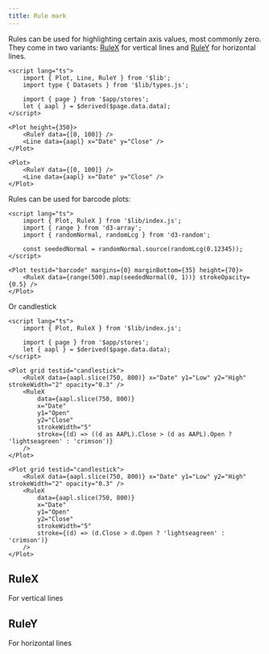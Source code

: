 ```yaml
---
title: Rule mark
---
```


Rules can be used for highlighting certain axis values, most commonly zero. They come in two variants: [RuleX](#RuleX) for vertical lines and [RuleY](#RuleY) for horizontal lines.

```svelte live
<script lang="ts">
    import { Plot, Line, RuleY } from '$lib';
    import type { Datasets } from '$lib/types.js';

    import { page } from '$app/stores';
    let { aapl } = $derived($page.data.data);
</script>

<Plot height={350}>
    <RuleY data={[0, 100]} />
    <Line data={aapl} x="Date" y="Close" />
</Plot>
```

```svelte
<Plot>
    <RuleY data={[0, 100]} />
    <Line data={aapl} x="Date" y="Close" />
</Plot>
```

Rules can be used for barcode plots:

```svelte live
<script lang="ts">
    import { Plot, RuleX } from '$lib/index.js';
    import { range } from 'd3-array';
    import { randomNormal, randomLcg } from 'd3-random';

    const seededNormal = randomNormal.source(randomLcg(0.12345));
</script>

<Plot testid="barcode" margins={0} marginBottom={35} height={70}>
    <RuleX data={range(500).map(seededNormal(0, 1))} strokeOpacity={0.5} />
</Plot>
```

Or candlestick

```svelte live
<script lang="ts">
    import { Plot, RuleX } from '$lib/index.js';

    import { page } from '$app/stores';
    let { aapl } = $derived($page.data.data);
</script>

<Plot grid testid="candlestick">
    <RuleX data={aapl.slice(750, 800)} x="Date" y1="Low" y2="High" strokeWidth="2" opacity="0.3" />
    <RuleX
        data={aapl.slice(750, 800)}
        x="Date"
        y1="Open"
        y2="Close"
        strokeWidth="5"
        stroke={(d) => ((d as AAPL).Close > (d as AAPL).Open ? 'lightseagreen' : 'crimson')}
    />
</Plot>
```

```svelte
<Plot grid testid="candlestick">
    <RuleX data={aapl.slice(750, 800)} x="Date" y1="Low" y2="High" strokeWidth="2" opacity="0.3" />
    <RuleX
        data={aapl.slice(750, 800)}
        x="Date"
        y1="Open"
        y2="Close"
        strokeWidth="5"
        stroke={(d) => (d.Close > d.Open ? 'lightseagreen' : 'crimson')}
    />
</Plot>
```

## RuleX

For vertical lines

## RuleY

For horizontal lines

